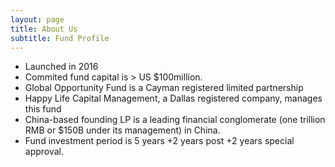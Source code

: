 ```yaml
---
layout: page
title: About Us
subtitle: Fund Profile
---
```


- Launched in 2016
- Commited fund capital is > US $100million.
- Global Opportunity Fund is a Cayman registered limited partnership
- Happy Life Capital Management, a Dallas registered company, manages this fund
- China-based founding LP is a leading financial conglomerate (one trillion RMB or $150B under its management) in China.
- Fund investment period is 5 years +2 years post +2 years special approval.

